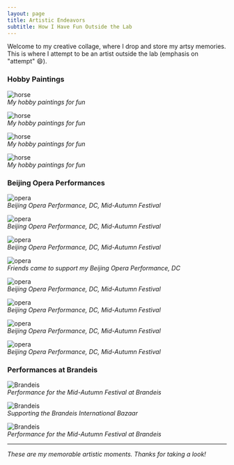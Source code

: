 ```yaml
---
layout: page
title: Artistic Endeavors
subtitle: How I Have Fun Outside the Lab
---
```


Welcome to my creative collage, where I drop and store my artsy memories. This is where I attempt to be an artist outside the lab (emphasis on "attempt" 😄).

### Hobby Paintings

![horse](/assets/img/arts/horse1.jpg)  
_My hobby paintings for fun_

![horse](/assets/img/arts/horse2.jpg)  
_My hobby paintings for fun_

![horse](/assets/img/arts/horse3.jpg)  
_My hobby paintings for fun_

![horse](/assets/img/arts/horse5.jpg)  
_My hobby paintings for fun_

### Beijing Opera Performances

![opera](/assets/img/arts/opera1.jpg)  
_Beijing Opera Performance, DC, Mid-Autumn Festival_

![opera](/assets/img/arts/opera2.jpg)  
_Beijing Opera Performance, DC, Mid-Autumn Festival_

![opera](/assets/img/arts/opera3.jpg)  
_Beijing Opera Performance, DC, Mid-Autumn Festival_

![opera](/assets/img/arts/opera.jpg)  
_Friends came to support my Beijing Opera Performance, DC_

![opera](/assets/img/arts/opera5.jpg)  
_Beijing Opera Performance, DC, Mid-Autumn Festival_

![opera](/assets/img/arts/opera6.jpg)  
_Beijing Opera Performance, DC, Mid-Autumn Festival_

![opera](/assets/img/arts/opera7.jpg)  
_Beijing Opera Performance, DC, Mid-Autumn Festival_

![opera](/assets/img/arts/opera8.jpg)  
_Beijing Opera Performance, DC, Mid-Autumn Festival_

### Performances at Brandeis

![Brandeis](/assets/img/arts/Brandeis1.jpg)  
_Performance for the Mid-Autumn Festival at Brandeis_

![Brandeis](/assets/img/arts/Brandeis2.jpg)  
_Supporting the Brandeis International Bazaar_

![Brandeis](/assets/img/arts/Brandeis3.jpg)  
_Performance for the Mid-Autumn Festival at Brandeis_

---

*These are my memorable artistic moments. Thanks for taking a look!*


